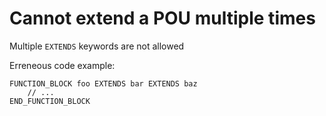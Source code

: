 # Cannot extend a POU multiple times

Multiple `EXTENDS` keywords are not allowed

Erreneous code example:
```
FUNCTION_BLOCK foo EXTENDS bar EXTENDS baz
    // ...
END_FUNCTION_BLOCK
```